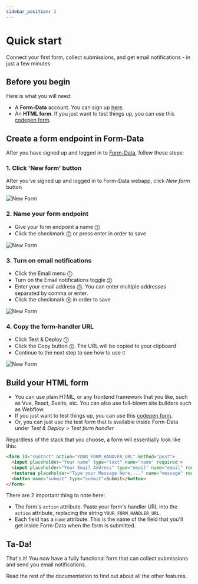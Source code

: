 ```yaml
---
sidebar_position: 2
---
```


# Quick start

Connect your first form, collect submissions, and get email notifications - in just a few minutes

## Before you begin

Here is what you will need:
* A **Form-Data** account. You can sign up [here](https://app.form-data.com).
* An **HTML form**. If you just want to test things up, you can use this [codepen form](https://codepen.io/danbars/pen/PodbWLr). 

## Create a form endpoint in Form-Data

After you have signed up and logged in to [Form-Data](https://app.form-data.com), follow these steps:

### 1. Click 'New form' button
After you've signed up and logged in to Form-Data webapp, click _New form_ button

![New Form](/img/getting-started/new-form.png)

### 2. Name your form endpoint

* Give your form endpoint a name ⓵
* Click the checkmark ⓶ or press enter in order to save

![New Form](/img/getting-started/form-name.png)

### 3. Turn on email notifications

* Click the Email menu ⓵
* Turn on the Email notifications toggle ⓶
* Enter your email address ⓷. You can enter multiple addresses separated by comma or enter.
* Click the checkmark ⓸ in order to save

![New Form](/img/getting-started/email-notifications.png)

### 4. Copy the form-handler URL

* Click Test & Deploy ⓵
* Click the Copy button ⓶. The URL will be copied to your clipboard
* Continue to the next step to see how to use it

![New Form](/img/getting-started/copy-url.png)

## Build your HTML form

* You can use plain HTML, or any frontend framework that you like, such as Vue, React, Svelte, etc. You can also use full-blown site builders such as Webflow.
* If you just want to test things up, you can use this [codepen form](https://codepen.io/danbars/pen/PodbWLr).
* Or, you can just use the test form that is available inside Form-Data under _Test & Deploy_ > _Test form handler_

Regardless of the stack that you choose, a form will essentially look like this:
```html
<form id="contact" action="YOUR_FORM_HANDLER_URL" method="post">
  <input placeholder="Your name" type="text" name="name" required >
  <input placeholder="Your Email Address" type="email" name="email" required>
  <textarea placeholder="Type your Message Here...." name="message" required></textarea>
  <button name="submit" type="submit">Submit</button>
</form>
```
There are 2 important thing to note here:
* The form's `action` attribute. Paste your form's handler URL into the `action` attribute, replacing the string `YOUR_FORM_HANDLER_URL`. 
* Each field has a `name` attribute. This is the name of the field that you'll get inside Form-Data when the form is submitted.


## Ta-Da!

That's it! You now have a fully functional form that can collect submissions and send you email notifications. 

Read the rest of the documentation to find out about all the other features.
